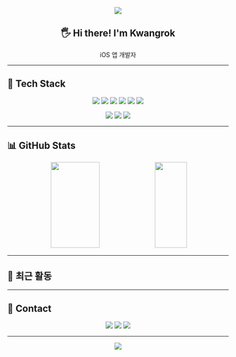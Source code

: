 <!-- 헤더 배너 -->
<p align="center">
  <img src="https://capsule-render.vercel.app/api?type=waving&color=gradient&height=200&section=header&text=Welcome%20to%20kwangrok92's%20GitHub!&fontSize=30&fontAlign=50&fontColor=ffffff" />
</p>

<!-- 자기소개 -->
<h2 align="center">🖐️ Hi there! I'm Kwangrok</h2>
<p align="center">
  iOS 앱 개발자
</p>

---

## 🚀 Tech Stack

<p align="center">
  <img src="https://img.shields.io/badge/Swift-F05138?style=for-the-badge&logo=swift&logoColor=white"/>
  <img src="https://img.shields.io/badge/UIKit-000000?style=for-the-badge&logo=apple&logoColor=white"/>
  <img src="https://img.shields.io/badge/SwiftUI-2496ED?style=for-the-badge&logo=swift&logoColor=white"/>
  <img src="https://img.shields.io/badge/Xcode-147EFB?style=for-the-badge&logo=xcode&logoColor=white"/>
  <img src="https://img.shields.io/badge/Firebase-FFCA28?style=for-the-badge&logo=firebase&logoColor=black"/>
  <img src="https://img.shields.io/badge/Git-F05032?style=for-the-badge&logo=git&logoColor=white"/>
</p>

<p align="center">
  <img src="https://img.shields.io/badge/SnapKit-2C8EBB?style=for-the-badge"/>
  <img src="https://img.shields.io/badge/RxSwift-B7178C?style=for-the-badge"/>
  <img src="https://img.shields.io/badge/ReactorKit-0E83CD?style=for-the-badge"/>
</p>

---

## 📊 GitHub Stats

<p align="center">
  <img width="47%" height="195" src="https://github-readme-stats.vercel.app/api?username=kwangrok92&show_icons=true&theme=default&hide_border=true&hide_rank=true" />
  <img width="38%" height="195" src="https://github-readme-stats.vercel.app/api/top-langs/?username=kwangrok92&layout=compact&theme=default&hide_border=true" />
</p>

---

## 📝 최근 활동
<!--START_SECTION:activity-->
<!--END_SECTION:activity-->

---

## 💬 Contact

<p align="center">
  <a href="mailto:kwangrok92@naver.com"><img src="https://img.shields.io/badge/Email-D14836?style=for-the-badge&logo=gmail&logoColor=white"/></a>
  <a href="https://crazydeer.tistory.com/"><img src="https://img.shields.io/badge/Tistory Blog-000000?style=for-the-badge&logo=blogger&logoColor=white"/></a>
  <a href="https://www.linkedin.com/in/kwangrok-kim"><img src="https://img.shields.io/badge/LinkedIn-0A66C2?style=for-the-badge&logo=linkedin&logoColor=white"/></a>
</p>

---

<p align="center">
  <img src="https://komarev.com/ghpvc/?username=kwangrok92&label=Profile%20views&color=0e75b6&style=flat" />
</p>
